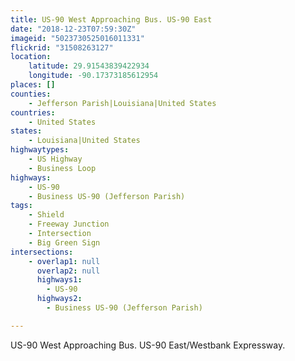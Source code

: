```yaml
---
title: US-90 West Approaching Bus. US-90 East
date: "2018-12-23T07:59:30Z"
imageid: "5023730525016011331"
flickrid: "31508263127"
location:
    latitude: 29.91543839422934
    longitude: -90.17373185612954
places: []
counties:
    - Jefferson Parish|Louisiana|United States
countries:
    - United States
states:
    - Louisiana|United States
highwaytypes:
    - US Highway
    - Business Loop
highways:
    - US-90
    - Business US-90 (Jefferson Parish)
tags:
    - Shield
    - Freeway Junction
    - Intersection
    - Big Green Sign
intersections:
    - overlap1: null
      overlap2: null
      highways1:
        - US-90
      highways2:
        - Business US-90 (Jefferson Parish)

---
```

US-90 West Approaching Bus. US-90 East/Westbank Expressway.